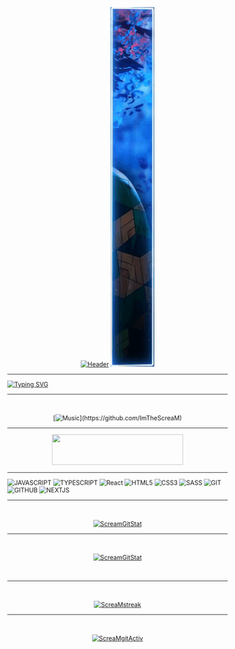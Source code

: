 &nbsp;
&nbsp;

<div align="center">

[![Header](https://github.com/ImTheScreaM/ImTheScreaM/blob/main/assets/1.gif)](https://github.com/ImTheScreaM)
[![Header](https://github.com/ImTheScreaM/ImTheScreaM/blob/main/assets/2.gif)](https://github.com/ImTheScreaM)

</div>

<hr>

[![Typing SVG](https://readme-typing-svg.herokuapp.com?font=Clarendon+Hv+BT&weight=700&size=42&duration=3200&pause=500&color=aqua&center=true&vCenter=true&multiline=true&width=1700&height=200&lines=Hello;I'm+a+beginner+Frontend+JavaScript%2FReact+developer)](https://github.com/ImTheScreaM)

<hr>

<div align="center"> 
&nbsp;

[![Music](https://novatorem.vercel.app/api/spotify?)](https://github.com/ImTheScreaM)

<hr>

<div align="center">

<a href="https://www.codewars.com/users/YoriichiTsug"><img src="https://img.shields.io/badge/%20My%20CodeWars-rgb(0,170,250)?style=for-the-badge" width="300px" height="70">
</a>

</div>

<hr>

<div align="left">

![JAVASCRIPT](https://img.shields.io/badge/JavaScript-20232A?style=for-the-badge&logo=javascript)
![TYPESCRIPT](https://img.shields.io/badge/TypeScript-20232A?style=for-the-badge&logo=typescript)
![React](https://img.shields.io/badge/react-%2320232a.svg?style=for-the-badge&logo=react&logoColor=%2361DAFB)
![HTML5](https://img.shields.io/badge/HTML5-20232A?style=for-the-badge&logo=html5)
![CSS3](https://img.shields.io/badge/CSS3-20232A?style=for-the-badge&logo=css3&logoColor=369AD6)
![SASS](https://img.shields.io/badge/sass-20232A?style=for-the-badge&logo=sass)
![GIT](https://img.shields.io/badge/git-20232A?style=for-the-badge&logo=git)
![GITHUB](https://img.shields.io/badge/github-20232A?style=for-the-badge&logo=github)
![NEXTJS](https://img.shields.io/badge/next.js-20232A?style=for-the-badge&logo=nextdotjs&logoColor=white)

</div>

<hr>

<div align="center">

&nbsp;
&nbsp;
&nbsp;
&nbsp;
&nbsp;
&nbsp;

[![ScreamGitStat](https://github-readme-stats.vercel.app/api/top-langs/?username=ImTheScreaM&theme=tokyonight&layout=compact)](https://github.com/ImTheScreaM)

<hr>
&nbsp;
&nbsp;
&nbsp;
&nbsp;
&nbsp;
&nbsp;

[![ScreamGitStat](https://github-readme-stats.vercel.app/api?username=ImTheScreaM&show_icons=true&theme=tokyonight)](https://github.com/ImTheScreaM)

&nbsp;
&nbsp;
&nbsp;
&nbsp;
&nbsp;

<hr>
&nbsp;
&nbsp;
&nbsp;
&nbsp;
&nbsp;

[![ScreaMstreak](https://github-readme-streak-stats.herokuapp.com/?user=ImTheScreaM&theme=tokyonight)](https://github.com/ImTheScreaM)

<hr>
&nbsp;
&nbsp;
&nbsp;
&nbsp;
&nbsp;
&nbsp;

[![ScreaMgitActiv](https://github-readme-activity-graph.vercel.app/graph?username=ImTheScreaM&theme=react)](https://github.com/ImTheScreaM)

</div>
